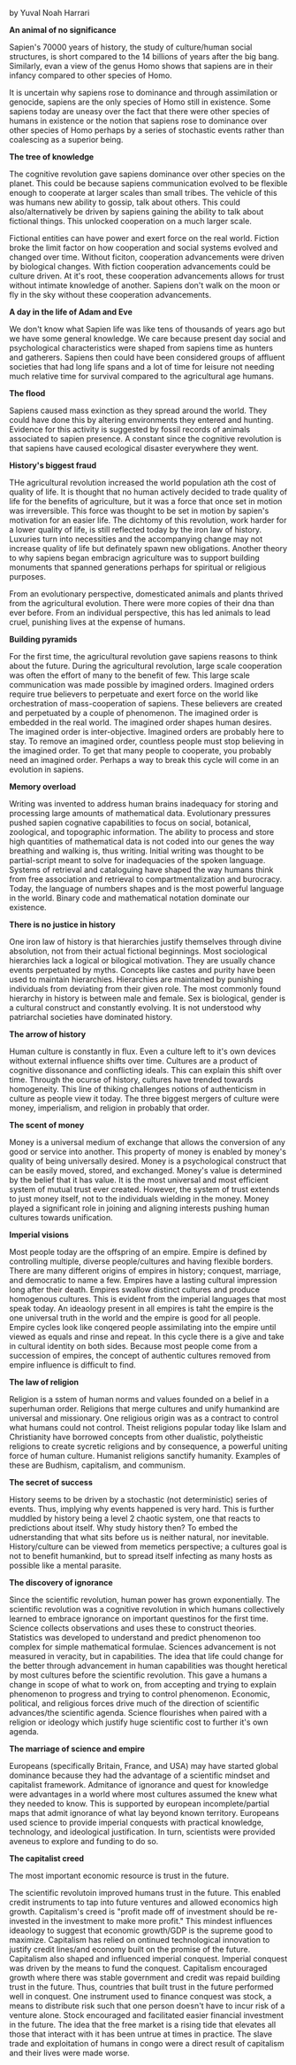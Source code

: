 by Yuval Noah Harrari

**An animal of no significance**

Sapien's 70000 years of history, the study of culture/human social structures, is short compared to the 14 billions of years after the big bang. Similarly, evan a view of the genus Homo shows that sapiens are in their infancy compared to other species of Homo.

It is uncertain why sapiens rose to dominance and through assimilation or genocide, sapiens are the only species of Homo still in existence. Some sapiens today are uneasy over the fact that there were other species of humans in existence or the notion that sapiens rose to dominance over other species of Homo perhaps by a series of stochastic events rather than coalescing as a superior being.

**The tree of knowledge**

The cognitive revolution gave sapiens dominance over other species on the planet. This could be because sapiens communication evolved to be flexible enough to cooperate at larger scales than small tribes. The vehicle of this was humans new ability to gossip, talk about others. This could also/alternatively be driven by sapiens gaining the ability to talk about fictional things. This unlocked cooperation on a much larger scale. 

Fictional entities can have power and exert force on the real world. Fiction broke the limit factor on how cooperation and social systems evolved and changed over time. Without ficiton, cooperation advancements were driven by biological changes. With fiction cooperation advancements could be culture driven. At it's root, these cooperation advancements allows for trust without intimate knowledge of another. Sapiens don't walk on the moon or fly in the sky without these cooperation advancements.

**A day in the life of Adam and Eve**

We don't know what Sapien life was like tens of thousands of years ago but we have some general knowledge. We care because present day social and psychological characteristics were shaped from sapiens time as hunters and gatherers. Sapiens then could have been considered groups of affluent societies that had long life spans and a lot of time for leisure not needing much relative time for survival compared to the agricultural age humans.

**The flood**

Sapiens caused mass exinction as they spread around the world. They could have done this by altering environments they entered and hunting. Evidence for this activity is suggested by fossil records of animals associated to sapien presence. A constant since the cognitive revolution is that sapiens have caused ecological disaster everywhere they went.

**History's biggest fraud**

THe agricultural revolution increased the world population ath the cost of quality of life. It is thought that no human actively decided to trade quality of life for the benefits of agriculture, but it was a force that once set in motion was irreversible. This force was thought to be set in motion by sapien's motivation for an easier life. The dichtomy of this revolution, work harder for a lower quality of life, is still reflected today by the iron law of history. Luxuries turn into necessities and the accompanying change may not increase quality of life but definately spawn new obligations. Another theory to why sapiens began embracign agriculture was to support building monuments that spanned generations perhaps for spiritual or religious purposes.

From an evolutionary perspective, domesticated animals and plants thrived from the agricultural evolution. There were more copies of their dna than ever before. From an individual perspective, this has led animals to lead cruel, punishing lives at the expense of humans.

**Building pyramids**

For the first time, the agricultural revolution gave sapiens reasons to think about the future. During the agricultural revolution, large scale cooperation was often the effort of many to the benefit of few. This large scale communication was made possible by imagined orders. Imagined orders require true believers to perpetuate and exert force on the world like orchestration of mass-cooperation of sapiens. These believers are created and perpetuated by a couple of phenomenon. The imagined order is embedded in the real world. The imagined order shapes human desires. The imagined order is inter-objective. Imagined orders are probably here to stay. To remove an imagined order, countless people must stop believing in the imagined order. To get that many people to cooperate, you probably need an imagined order. Perhaps a way to break this cycle will come in an evolution in sapiens.

**Memory overload**

Writing was invented to address human brains inadequacy for storing and processing large amounts of mathematical data. Evolutionary pressures pushed sapien cognative capabilities to focus on social, botanical, zoological, and topographic information. The ability to process and store high quantities of mathematical data is not coded into our genes the way breathing and walking is, thus writing. Initial writing was thought to be partial-script meant to solve for inadequacies of the spoken language. Systems of retrieval and cataloguing have shaped the way humans think from free association and retrieval to compartmentalization and burocracy. Today, the language of numbers shapes and is the most powerful language in the world. Binary code and mathematical notation dominate our existence. 

**There is no justice in history**

One iron law of history is that hierarchies justify themselves through divine absolution, not from their actual fictional beginnings. Most sociological hierarchies lack a logical or bilogical motivation. They are usually chance events perpetuated by myths. Concepts like castes and purity have been used to maintain hierarchies. Hierarchies are maintained by punishing individuals from deviating from their given role. The most commonly found hierarchy in history is between male and female. Sex is biological, gender is a cultural construct and constantly evolving. It is not understood why patriarchal societies have dominated history.

**The arrow of history**

Human culture is constantly in flux. Even a culture left to it's own devices without external influence shifts over time. Cultures are a product of cognitive dissonance and conflicting ideals. This can explain this shift over time. Through the ocurse of history, cultures have trended towards homogeneity. This line of thiking challenges notions of authenticism in culture as people view it today. The three biggest mergers of culture were money, imperialism, and religion in probably that order.

**The scent of money**

Money is a universal medium of exchange that allows the conversion of any good or service into another. This property of money is enabled by money's quality of being universally desired. Money is a psychological construct that can be easily moved, stored, and exchanged. Money's value is determined by the belief that it has value. It is the most universal and most efficient system of mutual trust ever created. However, the system of trust extends to just money itself, not to the individuals wielding in the money. Money played a significant role in joining and aligning interests pushing human cultures towards unification.

**Imperial visions**

Most people today are the offspring of an empire. Empire is defined by controlling multiple, diverse people/cultures and having flexible borders. There are many different origins of empires in history; conquest, marriage, and democratic to name a few. Empires have a lasting cultural impression long after their death. Empires swallow distinct cultures and produce homogenous cultures. This is evident from the imperial languages that most speak today. An ideaology present in all empires is taht the empire is the one universal truth in the world and the empire is good for all people. Empire cycles look like conqered people assimilating into the empire until viewed as equals and rinse and repeat. In this cycle there is a give and take in cultural identity on both sides. Because most people come from a succession of empires, the concept of authentic cultures removed from empire influence is difficult to find. 

**The law of religion**

Religion is a sstem of human norms and values founded on a belief in a superhuman order. Religions that merge cultures and unify humankind are universal and missionary. One religious origin was as a contract to control what humans could not control. Theist religions popular today like Islam and Christianity have borrowed concepts from other dualistic, polytheistic religions to create sycretic religions and by consequence, a powerful uniting force of human culture. Humanist religions sanctify humanity. Examples of these are Budhism, capitalism, and communism.

**The secret of success**

History seems to be driven by a stochastic (not deterministic) series of events. Thus, implying why events happened is very hard. This is further muddled by history being a level 2 chaotic system, one that reacts to predictions about itself. Why study history then? To embed the udnerstanding that what sits before us is neither natural, nor inevitable. History/culture can be viewed from memetics perspective; a cultures goal is not to benefit humankind, but to spread itself infecting as many hosts as possible like a mental parasite.

**The discovery of ignorance**

Since the scientific revolution, human power has grown exponentially. The scientific revolution was a cognitive revolution in which humans collectively learned to embrace ignorance on important questinos for the first time. Science collects observations and uses these to construct theories. Statistics was developed to understand and predict phenomenon too complex for simple mathematical formulae. Sciences advancement is not measured in veracity, but in capabilities. The idea that life could change for the better through advancement in human capabilities was thought heretical by most cultures before the scientific revolution. This gave a humans a change in scope of what to work on, from accepting and trying to explain phenomenon to progress and trying to control phenomenon. Economic, political, and religious forces drive much of the direction of scientific advances/the scientific agenda. Science flourishes when paired with a religion or ideology which justify huge scientific cost to further it's own agenda.

**The marriage of science and empire**

Europeans (specifically Britain, France, and USA) may have started global dominance because they had the advantage of a scientific mindset and capitalist framework. Admitance of ignorance and quest for knowledge were advantages in a world where most cultures assumed the knew what they needed to know. This is supported by european incomplete/partial maps that admit ignorance of what lay beyond known territory. Europeans used science to provide imperial conquests with practical knowledge, technology, and ideological justification. In turn, scientists were provided aveneus to explore and funding to do so.

**The capitalist creed**

The most important economic resource is trust in the future.

The scientific revolutoin improved humans trust in the future. This enabled credit instruments to tap into future ventures and allowed economics high growth. Capitalism's creed is "profit made off of investment should be re-invested in the investment to make more profit." This mindest influences ideaology to suggest that economic growth/GDP is the supreme good to maximize. Capitalism has relied on ontinued technological innovation to justify credit lines/and economy built on the promise of the future. Capitalism also shaped and influenced imperial conquest. Imperial conquest was driven by the means to fund the conquest. Capitalism encouraged growth where there was stable government and credit was repaid building trust in the future. Thus, countries that built trust in the future performed well in conquest. One instrument used to finance conquest was stock, a means to distribute risk such that one person doesn't have to incur risk of a venture alone. Stock encouraged and facilitated easier financial investment in the future. The idea that the free market is a rising tide that elevates all those that interact with it has been untrue at times in practice. The slave trade and exploitation of humans in congo were a direct result of capitalism and their lives were made worse.
